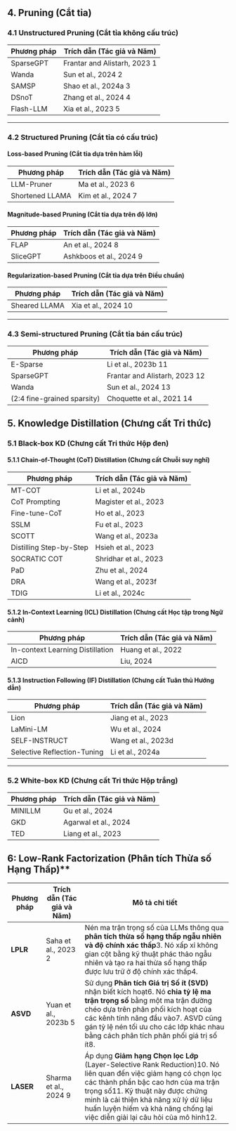 ## 4. Pruning (Cắt tỉa)

### 4.1 Unstructured Pruning (Cắt tỉa không cấu trúc)

| Phương pháp | Trích dẫn (Tác giả và Năm)   |
| ----------- | ---------------------------- |
| SparseGPT   | Frantar and Alistarh, 2023 1 |
| Wanda       | Sun et al., 2024 2           |
| SAMSP       | Shao et al., 2024a 3         |
| DSnoT       | Zhang et al., 2024 4         |
| Flash-LLM   | Xia et al., 2023 5           |

---

### 4.2 Structured Pruning (Cắt tỉa có cấu trúc)

#### Loss-based Pruning (Cắt tỉa dựa trên hàm lỗi)

|Phương pháp|Trích dẫn (Tác giả và Năm)|
|---|---|
|LLM-Pruner|Ma et al., 2023 6|
|Shortened LLAMA|Kim et al., 2024 7|

#### Magnitude-based Pruning (Cắt tỉa dựa trên độ lớn)

|Phương pháp|Trích dẫn (Tác giả và Năm)|
|---|---|
|FLAP|An et al., 2024 8|
|SliceGPT|Ashkboos et al., 2024 9|

#### Regularization-based Pruning (Cắt tỉa dựa trên Điều chuẩn)

|Phương pháp|Trích dẫn (Tác giả và Năm)|
|---|---|
|Sheared LLAMA|Xia et al., 2024 10|

---

### 4.3 Semi-structured Pruning (Cắt tỉa bán cấu trúc)

|Phương pháp|Trích dẫn (Tác giả và Năm)|
|---|---|
|E-Sparse|Li et al., 2023b 11|
|SparseGPT|Frantar and Alistarh, 2023 12|
|Wanda|Sun et al., 2024 13|
|(2:4 fine-grained sparsity)|Choquette et al., 2021 14|

## 5. Knowledge Distillation (Chưng cất Tri thức)

### 5.1 Black-box KD (Chưng cất Tri thức Hộp đen)

#### 5.1.1 Chain-of-Thought (CoT) Distillation (Chưng cất Chuỗi suy nghĩ)

|Phương pháp|Trích dẫn (Tác giả và Năm)|
|---|---|
|MT-COT|Li et al., 2024b|
|CoT Prompting|Magister et al., 2023|
|Fine-tune-CoT|Ho et al., 2023|
|SSLM|Fu et al., 2023|
|SCOTT|Wang et al., 2023a|
|Distilling Step-by-Step|Hsieh et al., 2023|
|SOCRATIC COT|Shridhar et al., 2023|
|PaD|Zhu et al., 2024|
|DRA|Wang et al., 2023f|
|TDIG|Li et al., 2024c|

#### 5.1.2 In-Context Learning (ICL) Distillation (Chưng cất Học tập trong Ngữ cảnh)

|Phương pháp|Trích dẫn (Tác giả và Năm)|
|---|---|
|In-context Learning Distillation|Huang et al., 2022|
|AICD|Liu, 2024|

#### 5.1.3 Instruction Following (IF) Distillation (Chưng cất Tuân thủ Hướng dẫn)

|Phương pháp|Trích dẫn (Tác giả và Năm)|
|---|---|
|Lion|Jiang et al., 2023|
|LaMini-LM|Wu et al., 2024|
|SELF-INSTRUCT|Wang et al., 2023d|
|Selective Reflection-Tuning|Li et al., 2024a|

---

### 5.2 White-box KD (Chưng cất Tri thức Hộp trắng)

|Phương pháp|Trích dẫn (Tác giả và Năm)|
|---|---|
|MINILLM|Gu et al., 2024|
|GKD|Agarwal et al., 2024|
|TED|Liang et al., 2023|
## 6: Low-Rank Factorization (Phân tích Thừa số Hạng Thấp)**

| Phương pháp | Trích dẫn (Tác giả và Năm) | Mô tả chi tiết                                                                                                                                                                                                                                                                                                         |
| ----------- | -------------------------- | ---------------------------------------------------------------------------------------------------------------------------------------------------------------------------------------------------------------------------------------------------------------------------------------------------------------------- |
| **LPLR**    | Saha et al., 2023 2        | Nén ma trận trọng số của LLMs thông qua **phân tích thừa số hạng thấp ngẫu nhiên và độ chính xác thấp**3. Nó xấp xỉ không gian cột bằng kỹ thuật phác thảo ngẫu nhiên và tạo ra hai thừa số hạng thấp được lưu trữ ở độ chính xác thấp4.                                                                               |
| **ASVD**    | Yuan et al., 2023b 5       | Sử dụng **Phân tích Giá trị Số ít (SVD)** nhận biết kích hoạt6. Nó **chia tỷ lệ ma trận trọng số** bằng một ma trận đường chéo dựa trên phân phối kích hoạt của các kênh tính năng đầu vào7. ASVD cũng gán tỷ lệ nén tối ưu cho các lớp khác nhau bằng cách phân tích phân phối giá trị số ít8.                        |
| **LASER**   | Sharma et al., 2024 9      | Áp dụng **Giảm hạng Chọn lọc Lớp** (Layer-Selective Rank Reduction)10. Nó liên quan đến việc giảm hạng có chọn lọc các thành phần bậc cao hơn của ma trận trọng số11. Kỹ thuật này được chứng minh là cải thiện khả năng xử lý dữ liệu huấn luyện hiếm và khả năng chống lại việc diễn giải lại câu hỏi của mô hình12. |